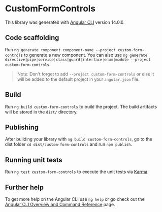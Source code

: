# CustomFormControls

This library was generated with [Angular CLI](https://github.com/angular/angular-cli) version 14.0.0.

## Code scaffolding

Run `ng generate component component-name --project custom-form-controls` to generate a new component. You can also use `ng generate directive|pipe|service|class|guard|interface|enum|module --project custom-form-controls`.
> Note: Don't forget to add `--project custom-form-controls` or else it will be added to the default project in your `angular.json` file. 

## Build

Run `ng build custom-form-controls` to build the project. The build artifacts will be stored in the `dist/` directory.

## Publishing

After building your library with `ng build custom-form-controls`, go to the dist folder `cd dist/custom-form-controls` and run `npm publish`.

## Running unit tests

Run `ng test custom-form-controls` to execute the unit tests via [Karma](https://karma-runner.github.io).

## Further help

To get more help on the Angular CLI use `ng help` or go check out the [Angular CLI Overview and Command Reference](https://angular.io/cli) page.
